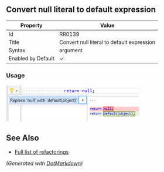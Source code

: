 ## Convert null literal to default expression

| Property           | Value                                      |
| ------------------ | ------------------------------------------ |
| Id                 | RR0139                                     |
| Title              | Convert null literal to default expression |
| Syntax             | argument                                   |
| Enabled by Default | &#x2713;                                   |

### Usage

![Convert null literal to default expression](../../images/refactorings/ConvertNullLiteralToDefaultExpression.png)

## See Also

* [Full list of refactorings](Refactorings.md)


*\(Generated with [DotMarkdown](http://github.com/JosefPihrt/DotMarkdown)\)*